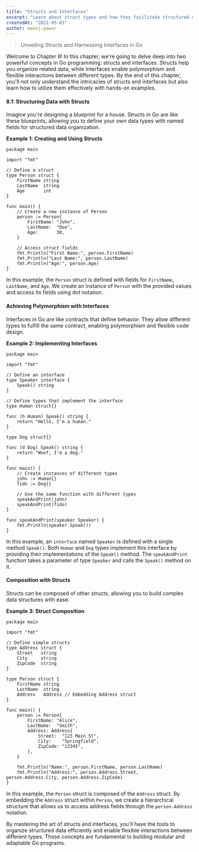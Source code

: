 ```yaml
---
title: "Structs and Interfaces"
excerpt: "Learn about struct types and how they facilitate structured data organization. Grasp the concept of interfaces and their role in achieving polymorphism in Go."
createdAt: "2021-05-03"
author: manoj-pawar
---
```


> Unveiling Structs and Harnessing Interfaces in Go

Welcome to Chapter 8! In this chapter, we're going to delve deep into two powerful concepts in Go programming: structs and interfaces. Structs help you organize related data, while interfaces enable polymorphism and flexible interactions between different types. By the end of this chapter, you'll not only understand the intricacies of structs and interfaces but also learn how to utilize them effectively with hands-on examples.

#### 8.1: Structuring Data with Structs

Imagine you're designing a blueprint for a house. Structs in Go are like these blueprints, allowing you to define your own data types with named fields for structured data organization.

**Example 1: Creating and Using Structs**

```go[class="line-numbers"]
package main

import "fmt"

// Define a struct
type Person struct {
    FirstName string
    LastName  string
    Age       int
}

func main() {
    // Create a new instance of Person
    person := Person{
        FirstName: "John",
        LastName:  "Doe",
        Age:       30,
    }

    // Access struct fields
    fmt.Println("First Name:", person.FirstName)
    fmt.Println("Last Name:", person.LastName)
    fmt.Println("Age:", person.Age)
}
```

In this example, the `Person` struct is defined with fields for `FirstName`, `LastName`, and `Age`. We create an instance of `Person` with the provided values and access its fields using dot notation.

#### Achieving Polymorphism with Interfaces

Interfaces in Go are like contracts that define behavior. They allow different types to fulfill the same contract, enabling polymorphism and flexible code design.

**Example 2: Implementing Interfaces**

```go[class="line-numbers"]
package main

import "fmt"

// Define an interface
type Speaker interface {
    Speak() string
}

// Define types that implement the interface
type Human struct{}

func (h Human) Speak() string {
    return "Hello, I'm a human."
}

type Dog struct{}

func (d Dog) Speak() string {
    return "Woof, I'm a dog."
}

func main() {
    // Create instances of different types
    john := Human{}
    fido := Dog{}

    // Use the same function with different types
    speakAndPrint(john)
    speakAndPrint(fido)
}

func speakAndPrint(speaker Speaker) {
    fmt.Println(speaker.Speak())
}
```

In this example, an `interface` named `Speaker` is defined with a single method `Speak()`. Both `Human` and `Dog` types implement this interface by providing their implementations of the `Speak()` method. The `speakAndPrint` function takes a parameter of type `Speaker` and calls the `Speak()` method on it.

#### Composition with Structs

Structs can be composed of other structs, allowing you to build complex data structures with ease.

**Example 3: Struct Composition**

```go[class="line-numbers"]
package main

import "fmt"

// Define simple structs
type Address struct {
    Street   string
    City     string
    ZipCode  string
}

type Person struct {
    FirstName string
    LastName  string
    Address   Address // Embedding Address struct
}

func main() {
    person := Person{
        FirstName: "Alice",
        LastName:  "Smith",
        Address: Address{
            Street:  "123 Main St",
            City:    "Springfield",
            ZipCode: "12345",
        },
    }

    fmt.Println("Name:", person.FirstName, person.LastName)
    fmt.Println("Address:", person.Address.Street, person.Address.City, person.Address.ZipCode)
}
```

In this example, the `Person` struct is composed of the `Address` struct. By embedding the `Address` struct within `Person`, we create a hierarchical structure that allows us to access address fields through the `person.Address` notation.

By mastering the art of structs and interfaces, you'll have the tools to organize structured data efficiently and enable flexible interactions between different types. These concepts are fundamental to building modular and adaptable Go programs.
